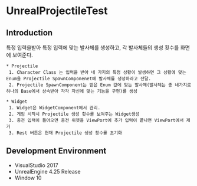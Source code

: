 # UnrealProjectileTest

## Introduction
특정 입력을받아 특정 입력에 맞는 발사체를 생성하고, 각 발사체들의 생성 횟수를 화면에 보여준다.

    * Projectile
     1. Character Class 는 입력을 받아 네 가지의 특정 상황이 발생하면 그 상황에 맞는 Enum을 Projectile SpawnComponenet에 발사체를 생성하라고 전달.
     2. Projectile SpawnComponent는 받은 Enum 값에 맞는 발사체(발사체는 총 네가지로 하나의 Base에서 상속받아 각각 자신에 맞는 기능을 구현)를 생성 
     
    * Widget 
     1. Widget은 WidgetComponent에서 관리.
     2. 게임 시작시 Projectile 생성 횟수를 보여주는 Widget생성
     3. 충전 입력이 들어오면 충전 위젯을 ViewPort에 추가 입력이 끝나면 ViewPort에서 제거
     3. Rest 버튼은 현재 Projectile 생성 횟수를 초기화 

## Development Environment
- VisualStudio 2017
- UnrealEngine 4.25 Release
- Window 10
